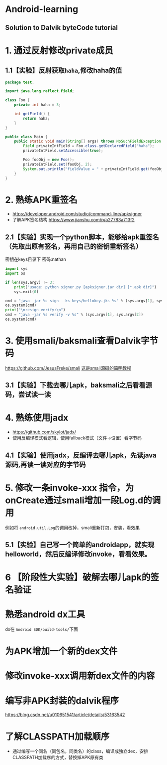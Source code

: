 # Android-learning
## Solution to Dalvik byteCode tutorial
# 1. 通过反射修改private成员

## 1.1【实验】反射获取`haha`,修改haha的值

```Java
package test;

import java.lang.reflect.Field;

class Foo {
    private int haha = 3;

    int getField() {
        return haha;
    }
}

public class Main {
    public static void main(String[] args) throws NoSuchFieldException, IllegalAccessException {
        Field privateIntField = Foo.class.getDeclaredField("haha");
        privateIntField.setAccessible(true);

        Foo fooObj = new Foo();
        privateIntField.set(fooObj, 2);
        System.out.println("fieldValue = " + privateIntField.get(fooObj));
    }
}
```



# 2. 熟练APK重签名
* https://developer.android.com/studio/command-line/apksigner
* 了解APK签名结构 https://www.jianshu.com/p/a27783a713f2

## 2.1【实验】实现一个python脚本，能够给apk重签名（先取出原有签名，再用自己的密钥重新签名）
密钥在keys目录下
密码:nathan

```python
import sys
import os

if len(sys.argv) != 3:
    print("usage: python signer.py [apksigner.jar dir] [*.apk dir]")
    sys.exit(0)

cmd = "java -jar %s sign --ks keys/hellokey.jks %s" % (sys.argv[1], sys.argv[2])
os.system(cmd)
print("\nresign verify:\n")
cmd = "java -jar %s verify -v %s" % (sys.argv[1], sys.argv[2])
os.system(cmd)
```

# 3. 使用smali/baksmali查看Dalvik字节码
https://github.com/JesusFreke/smali
[这是smali源码的简明教程](https://www.52pojie.cn/thread-395689-1-1.html)

## 3.1【实验】下载去哪儿apk，baksmali之后看看源码，尝试读一读




# 4. 熟练使用jadx
* https://github.com/skylot/jadx/
* 使用反编译模式看逻辑，使用fallback模式（文件->设置）看字节码

## 4.1【实验】使用jadx，反编译去哪儿apk，先读java源码,再读一读对应的字节码



# 5. 修改一条invoke-xxx 指令，为onCreate通过smali增加一段Log.d的调用
例如将 `android.util.Log`的调用改掉，smali重新打包，安装，看效果

## 5.1【实验】自己写一个简单的androidapp，就实现helloworld，然后反编译修改invoke，看看效果。



# 6 【阶段性大实验】破解去哪儿apk的签名验证


# 熟悉android dx工具
dx在 `Android SDK/build-tools/`下面

# 为APK增加一个新的dex文件

# 修改invoke-xxx调用新dex文件的内容

# 编写非APK封装的dalvik程序
https://blog.csdn.net/u010651541/article/details/53163542

# 了解CLASSPATH加载顺序
* 通过编写一个同名（同包名，同类名）的class，编译成独立dex，安排CLASSPATH加载序的方式，替换掉APK原有类

